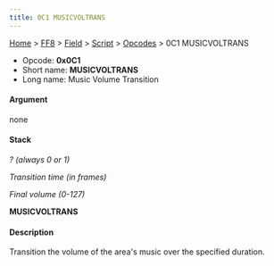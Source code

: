 ```yaml
---
title: 0C1 MUSICVOLTRANS
---
```


[Home](../../../../Main%20Page.md.md) > [FF8](../../../../FF8.md) > [Field](../../../Field.md) > [Script](../../Script.md) > [Opcodes](../Opcodes.md) > 0C1 MUSICVOLTRANS

-   Opcode: **0x0C1**
-   Short name: **MUSICVOLTRANS**
-   Long name: Music Volume Transition

#### Argument

none

#### Stack

  
*? (always 0 or 1)*

*Transition time (in frames)*

*Final volume (0-127)*

**MUSICVOLTRANS**

#### Description

Transition the volume of the area's music over the specified duration.
